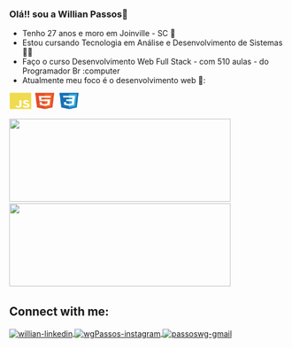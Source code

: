### Olá!! sou a Willian Passos👋
- Tenho 27 anos e moro em Joinville - SC :sparkling_heart:
- Estou cursando Tecnologia em Análise e Desenvolvimento de Sistemas 👨‍🎓
- Faço o curso Desenvolvimento Web Full Stack - com 510 aulas - do  Programador Br :computer  
- Atualmente meu foco é o desenvolvimento web 🎯:

<div style="display: flex;">
<div>
		  <img align="center" alt="Js" height="30" width="40" src="https://raw.githubusercontent.com/devicons/devicon/master/icons/javascript/javascript-plain.svg">
		  <img align="center" alt="HTML" height="30" width="40" src="https://raw.githubusercontent.com/devicons/devicon/master/icons/html5/html5-original.svg">
		  <img align="center" alt="CSS" height="30" width="40" src="https://raw.githubusercontent.com/devicons/devicon/master/icons/css3/css3-original.svg">
</div>
</div>
<br>

   <img height="150em" width="400" src="https://github-readme-stats-eight-theta.vercel.app/api?username=wgPassos&show_icons=true&theme=tokyonight&include_all_commits=true&count_private=true"/>
   <img height="150em" width="400" src="https://github-readme-stats-eight-theta.vercel.app/api/top-langs/?username=wgPassos&layout=compact&langs_count=8&theme=tokyonight"/>



  
  ## Connect with me:
<a href="https://www.linkedin.com/in/willian-passos/" target="_blank">
<img align="center" alt="willian-linkedin" height="30" width="40" src="https://cdn.jsdelivr.net/npm/simple-icons@3.0.1/icons/linkedin.svg" style="max-width:100%;">
</a>
<a href="https://www.instagram.com/passos_will/" target="_blank">
<img align="center" alt="wgPassos-instagram" height="30" width="40" src="https://cdn.jsdelivr.net/npm/simple-icons@3.0.1/icons/instagram.svg" style="max-width:100%;">
</a>
<a href="https://mail.google.com/mail/u/0/?fs=1&tf=cm&source=mailto&to=passoswg@gmail.com" target="_blank">
<img align="center" alt="passoswg-gmail" height="30" width="40" src="https://cdn.jsdelivr.net/npm/simple-icons@3.0.1/icons/gmail.svg" style="max-width:100%;">
</a>


<!--
**mahcassi/mahcassi** is a ✨ _special_ ✨ repository because its `README.md` (this file) appears on your GitHub profile.

Here are some ideas to get you started:

- 🔭 I’m currently working on ...
- 🌱 I’m currently learning ...
- 👯 I’m looking to collaborate on ...
- 🤔 I’m looking for help with ...
- 💬 Ask me about ...
- 📫 How to reach me: ...
- 😄 Pronouns: ...
- ⚡ Fun fact: ...
-->

